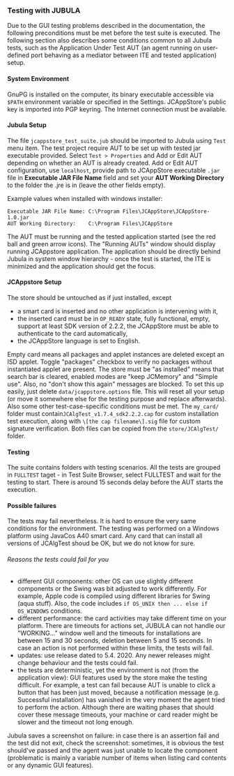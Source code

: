 ### Testing with JUBULA

Due to the GUI testing problems described in the documentation, the following preconditions must be met before the test suite is executed. 
The following section also describes some conditions common to all Jubula tests, such as the Application Under Test 
AUT (an agent running on user-defined port behaving as a mediator between ITE and tested application) setup.

#### System Environment
GnuPG is installed on the computer, its binary executable accessible via `$PATH` environment variable or specified in the Settings. 
JCAppStore's public key is imported into PGP keyring. The Internet connection must be available.

#### Jubula Setup
The file `jcappstore_test_suite.jub` should be imported to Jubula using `Test` menu item.
The test project require AUT to be set up with tested jar executable provided. Select `Test > Properties` and Add or Edit AUT depending on
whether an AUT is already created. Add or Edit AUT configuration, use `localhost`, provide path to JCAppStore executable `.jar` file
in **Executable JAR File Name** field and set your **AUT Working Directory** to the folder the .jre is in (leave the other fields empty).

Example values when installed with windows installer:
```
Executable JAR File Name: C:\Program Files\JCAppStore\JCAppStore-1.0.jar
AUT Working Directory:    C:\Program Files\JCAppStore
```


The AUT must be running and the tested application started (see the red ball and green arrow icons). 
The "Running AUTs" window should display running JCAppstore application.
The application should be directly behind Jubula in system window hierarchy - once the test is started, the ITE is minimized
 and the application should get the focus.

#### JCAppstore Setup
The store should be untouched as if just installed, except
   - a smart card is inserted and no other application is intervening with it,
   - the inserted card must be in `OP_READY` state, fully functional, empty, support at least SDK version of 2.2.2, 
   the JCAppStore must be able to authenticate to the card automatically,
   - the JCAppStore language is set to English.

Empty card means all packages and applet instances are deleted except an ISD applet. Toggle "packages" checkbox to verify
no packages without instantiated applet are present. The store must be "as installed" means that search bar is cleared, enabled modes are 
"keep JCMemory" and "Simple use". Also, no "don't show this again" messages are blocked. To set this up easily, just delete `data/jcappstore.options`
file. This will reset all your setup (or move it somewhere else for the testing purpose and replace afterwards).
Also some other test-case-specific conditions must be met. The `my_card/` folder must contain`JCAlgTest_v1.7.4_sdk2.2.2.cap`
for custom installation test execution, along with `\[the cap filename\].sig` file for custom signature verification. 
Both files can be copied from the `store/JCAlgTest/` folder.

#### Testing
The suite contains folders with testing scenarios. All the tests are grouped in `FULLTEST` taget - in Test Suite Browser,
select FULLTEST and wait for the testing to start. There is around 15 seconds delay before the AUT starts the execution.
 
#### Possible failures
 
The tests may fail nevertheless. It is hard to ensure the very same conditions for the environment. The testing was performed
on a Windows platform using JavaCos A40 smart card. Any card that can install all versions of JCAlgTest shoud be OK, but
we do not know for sure.
 
###### Reasons the tests could fail for you
 
  - different GUI components: other OS can use slightly different components or the Swing was bit adjusted to work differently. For example,
  Apple code is compiled using different libraries for Swing (aqua stuff). Also, the code includes `if OS_UNIX then ... else if OS_WINDOWS`
  conditions.
  - different performance: the card activities may take different time on your platform. There are timeouts for actions set, JUBULA can not
  handle our "WORKING..." window well and the timeouts for installations are between 15 and 30 seconds, deletion between 5 and 15 seconds. 
  In case an action is not performed within these limits, the tests will fail.
  - updates: use release dated to 5.4. 2020. Any newer releases might change behaviour and the tests could fail.
  - the tests are deterministic, yet the environment is not (from the application view): GUI features used by the store make the testing difficult. For example,
  a test can fail because AUT is unable to click a button that has been just moved, because a notification message (e.g. Successful installation)
  has vanished in the very moment the agent tried to perform the action. Although there are waiting phases that should cover these message timeouts,
  your machine or card reader might be slower and the timeout not long enough.

Jubula saves a screenshot on failure: in case there is an assertion fail and the test did not exit, check the screenshot: sometimes, it is obvious the test should've passed and the agent was just
unable to locate the component (problematic is mainly a variable number of items when listing card contents or any dynamic GUI features).